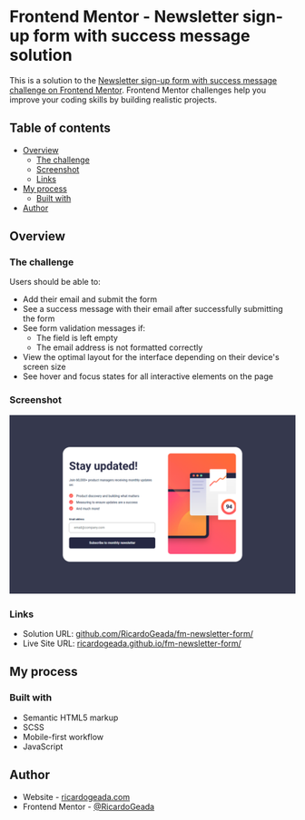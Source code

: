 # Frontend Mentor - Newsletter sign-up form with success message solution

This is a solution to the [Newsletter sign-up form with success message challenge on Frontend Mentor](https://www.frontendmentor.io/challenges/newsletter-signup-form-with-success-message-3FC1AZbNrv). Frontend Mentor challenges help you improve your coding skills by building realistic projects. 

## Table of contents

- [Overview](#overview)
  - [The challenge](#the-challenge)
  - [Screenshot](#screenshot)
  - [Links](#links)
- [My process](#my-process)
  - [Built with](#built-with)
- [Author](#author)


## Overview

### The challenge

Users should be able to:

- Add their email and submit the form
- See a success message with their email after successfully submitting the form
- See form validation messages if:
  - The field is left empty
  - The email address is not formatted correctly
- View the optimal layout for the interface depending on their device's screen size
- See hover and focus states for all interactive elements on the page

### Screenshot

![](./screenshot.png)

### Links

- Solution URL: [github.com/RicardoGeada/fm-newsletter-form/](https://github.com/RicardoGeada/fm-newsletter-form/)
- Live Site URL: [ricardogeada.github.io/fm-newsletter-form/](https://ricardogeada.github.io/fm-newsletter-form/)

## My process

### Built with

- Semantic HTML5 markup
- SCSS
- Mobile-first workflow
- JavaScript

## Author

- Website - [ricardogeada.com](https://www.ricardogeada.com)
- Frontend Mentor - [@RicardoGeada](https://www.frontendmentor.io/profile/RicardoGeada)

